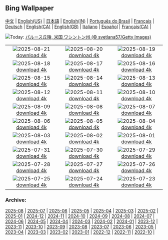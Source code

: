 ## Bing Wallpaper
[中文](README.md) |                     [English(US)](en-US.md) |                     [日本語](ja-JP.md) |                     [English(IN)](en-IN.md) |                     [Português do Brasil](pt-BR.md) |                     [Français](fr-FR.md) |                     [Deutsch](de-DE.md) |                     [English(CA)](en-CA.md) |                     [English(GB)](en-GB.md) |                     [Italiano](it-IT.md) |                     [Español](es-ES.md) |                     [Français(CA)](fr-CA.md) |                    

![](https://www.bing.com/th?id=OHR.PalouseWA_JA-JP5363056424_UHD.jpg&w=1000)Today: [パルース丘陵, 米国 ワシントン州 (© svetlana57/Getty Images)](https://www.bing.com/th?id=OHR.PalouseWA_JA-JP5363056424_UHD.jpg)

|      |      |      |
| :----: | :----: | :----: |
|![](https://www.bing.com/th?id=OHR.WheatearBird_JA-JP4532304114_UHD.jpg&pid=hp&w=384&h=216&rs=1&c=4)2025-08-21 [download 4k](https://www.bing.com/th?id=OHR.WheatearBird_JA-JP4532304114_UHD.jpg)|![](https://www.bing.com/th?id=OHR.CitadelBonifacio_JA-JP4122292062_UHD.jpg&pid=hp&w=384&h=216&rs=1&c=4)2025-08-20 [download 4k](https://www.bing.com/th?id=OHR.CitadelBonifacio_JA-JP4122292062_UHD.jpg)|![](https://www.bing.com/th?id=OHR.SantaMaddalena_JA-JP3939499195_UHD.jpg&pid=hp&w=384&h=216&rs=1&c=4)2025-08-19 [download 4k](https://www.bing.com/th?id=OHR.SantaMaddalena_JA-JP3939499195_UHD.jpg)|
|![](https://www.bing.com/th?id=OHR.AvalancheLake_JA-JP3739900372_UHD.jpg&pid=hp&w=384&h=216&rs=1&c=4)2025-08-18 [download 4k](https://www.bing.com/th?id=OHR.AvalancheLake_JA-JP3739900372_UHD.jpg)|![](https://www.bing.com/th?id=OHR.LyngvigLighthouse_JA-JP3502925142_UHD.jpg&pid=hp&w=384&h=216&rs=1&c=4)2025-08-17 [download 4k](https://www.bing.com/th?id=OHR.LyngvigLighthouse_JA-JP3502925142_UHD.jpg)|![](https://www.bing.com/th?id=OHR.Okuribi2025_JA-JP4621795615_UHD.jpg&pid=hp&w=384&h=216&rs=1&c=4)2025-08-16 [download 4k](https://www.bing.com/th?id=OHR.Okuribi2025_JA-JP4621795615_UHD.jpg)|
|![](https://www.bing.com/th?id=OHR.SpottedEagleRay_JA-JP3008170568_UHD.jpg&pid=hp&w=384&h=216&rs=1&c=4)2025-08-15 [download 4k](https://www.bing.com/th?id=OHR.SpottedEagleRay_JA-JP3008170568_UHD.jpg)|![](https://www.bing.com/th?id=OHR.PizNairPeak_JA-JP2425115607_UHD.jpg&pid=hp&w=384&h=216&rs=1&c=4)2025-08-14 [download 4k](https://www.bing.com/th?id=OHR.PizNairPeak_JA-JP2425115607_UHD.jpg)|![](https://www.bing.com/th?id=OHR.CoronaArch_JA-JP2223848865_UHD.jpg&pid=hp&w=384&h=216&rs=1&c=4)2025-08-13 [download 4k](https://www.bing.com/th?id=OHR.CoronaArch_JA-JP2223848865_UHD.jpg)|
|![](https://www.bing.com/th?id=OHR.KenyaElephants_JA-JP2052759218_UHD.jpg&pid=hp&w=384&h=216&rs=1&c=4)2025-08-12 [download 4k](https://www.bing.com/th?id=OHR.KenyaElephants_JA-JP2052759218_UHD.jpg)|![](https://www.bing.com/th?id=OHR.MountainDay2025_JA-JP4443243001_UHD.jpg&pid=hp&w=384&h=216&rs=1&c=4)2025-08-11 [download 4k](https://www.bing.com/th?id=OHR.MountainDay2025_JA-JP4443243001_UHD.jpg)|![](https://www.bing.com/th?id=OHR.LionessKenya_JA-JP1487330341_UHD.jpg&pid=hp&w=384&h=216&rs=1&c=4)2025-08-10 [download 4k](https://www.bing.com/th?id=OHR.LionessKenya_JA-JP1487330341_UHD.jpg)|
|![](https://www.bing.com/th?id=OHR.MaoriRock_JA-JP1260630406_UHD.jpg&pid=hp&w=384&h=216&rs=1&c=4)2025-08-09 [download 4k](https://www.bing.com/th?id=OHR.MaoriRock_JA-JP1260630406_UHD.jpg)|![](https://www.bing.com/th?id=OHR.IguazuArgentina_JA-JP1040777979_UHD.jpg&pid=hp&w=384&h=216&rs=1&c=4)2025-08-08 [download 4k](https://www.bing.com/th?id=OHR.IguazuArgentina_JA-JP1040777979_UHD.jpg)|![](https://www.bing.com/th?id=OHR.BabyLemur_JA-JP3588561100_UHD.jpg&pid=hp&w=384&h=216&rs=1&c=4)2025-08-07 [download 4k](https://www.bing.com/th?id=OHR.BabyLemur_JA-JP3588561100_UHD.jpg)|
|![](https://www.bing.com/th?id=OHR.HiroshimaPeace2025_JA-JP3351733972_UHD.jpg&pid=hp&w=384&h=216&rs=1&c=4)2025-08-06 [download 4k](https://www.bing.com/th?id=OHR.HiroshimaPeace2025_JA-JP3351733972_UHD.jpg)|![](https://www.bing.com/th?id=OHR.CaliforniaTidepool_JA-JP3202345029_UHD.jpg&pid=hp&w=384&h=216&rs=1&c=4)2025-08-05 [download 4k](https://www.bing.com/th?id=OHR.CaliforniaTidepool_JA-JP3202345029_UHD.jpg)|![](https://www.bing.com/th?id=OHR.LaplandOwl_JA-JP2701506191_UHD.jpg&pid=hp&w=384&h=216&rs=1&c=4)2025-08-04 [download 4k](https://www.bing.com/th?id=OHR.LaplandOwl_JA-JP2701506191_UHD.jpg)|
|![](https://www.bing.com/th?id=OHR.HirosakiNeputaFestival2025_JA-JP2869487998_UHD.jpg&pid=hp&w=384&h=216&rs=1&c=4)2025-08-03 [download 4k](https://www.bing.com/th?id=OHR.HirosakiNeputaFestival2025_JA-JP2869487998_UHD.jpg)|![](https://www.bing.com/th?id=OHR.FruitaPetroglyphs_JA-JP2199593329_UHD.jpg&pid=hp&w=384&h=216&rs=1&c=4)2025-08-02 [download 4k](https://www.bing.com/th?id=OHR.FruitaPetroglyphs_JA-JP2199593329_UHD.jpg)|![](https://www.bing.com/th?id=OHR.EdinburghFringe_JA-JP2026368495_UHD.jpg&pid=hp&w=384&h=216&rs=1&c=4)2025-08-01 [download 4k](https://www.bing.com/th?id=OHR.EdinburghFringe_JA-JP2026368495_UHD.jpg)|
|![](https://www.bing.com/th?id=OHR.NaPaliKauai_JA-JP1764842674_UHD.jpg&pid=hp&w=384&h=216&rs=1&c=4)2025-07-31 [download 4k](https://www.bing.com/th?id=OHR.NaPaliKauai_JA-JP1764842674_UHD.jpg)|![](https://www.bing.com/th?id=OHR.SaypeDubai_JA-JP1584990235_UHD.jpg&pid=hp&w=384&h=216&rs=1&c=4)2025-07-30 [download 4k](https://www.bing.com/th?id=OHR.SaypeDubai_JA-JP1584990235_UHD.jpg)|![](https://www.bing.com/th?id=OHR.TigerDay_JA-JP0300467728_UHD.jpg&pid=hp&w=384&h=216&rs=1&c=4)2025-07-29 [download 4k](https://www.bing.com/th?id=OHR.TigerDay_JA-JP0300467728_UHD.jpg)|
|![](https://www.bing.com/th?id=OHR.MongoliaYurts_JA-JP0052773408_UHD.jpg&pid=hp&w=384&h=216&rs=1&c=4)2025-07-28 [download 4k](https://www.bing.com/th?id=OHR.MongoliaYurts_JA-JP0052773408_UHD.jpg)|![](https://www.bing.com/th?id=OHR.BlackfinBarracuda_JA-JP9849559763_UHD.jpg&pid=hp&w=384&h=216&rs=1&c=4)2025-07-27 [download 4k](https://www.bing.com/th?id=OHR.BlackfinBarracuda_JA-JP9849559763_UHD.jpg)|![](https://www.bing.com/th?id=OHR.MangroveTwilight_JA-JP9462938836_UHD.jpg&pid=hp&w=384&h=216&rs=1&c=4)2025-07-26 [download 4k](https://www.bing.com/th?id=OHR.MangroveTwilight_JA-JP9462938836_UHD.jpg)|
|![](https://www.bing.com/th?id=OHR.LasPalmas_JA-JP9180112071_UHD.jpg&pid=hp&w=384&h=216&rs=1&c=4)2025-07-25 [download 4k](https://www.bing.com/th?id=OHR.LasPalmas_JA-JP9180112071_UHD.jpg)|![](https://www.bing.com/th?id=OHR.AshyWoodswallow_JA-JP4870541560_UHD.jpg&pid=hp&w=384&h=216&rs=1&c=4)2025-07-24 [download 4k](https://www.bing.com/th?id=OHR.AshyWoodswallow_JA-JP4870541560_UHD.jpg)|![](https://www.bing.com/th?id=OHR.GionFestival2025_JA-JP8597633874_UHD.jpg&pid=hp&w=384&h=216&rs=1&c=4)2025-07-23 [download 4k](https://www.bing.com/th?id=OHR.GionFestival2025_JA-JP8597633874_UHD.jpg)|


### Archive:
[2025-08](archive/ja-JP/202508/README.md) | [2025-07](archive/ja-JP/202507/README.md) | [2025-06](archive/ja-JP/202506/README.md) | [2025-05](archive/ja-JP/202505/README.md) | [2025-04](archive/ja-JP/202504/README.md) | [2025-03](archive/ja-JP/202503/README.md) | [2025-02](archive/ja-JP/202502/README.md) | [2025-01](archive/ja-JP/202501/README.md) | [2024-12](archive/ja-JP/202412/README.md) | [2024-11](archive/ja-JP/202411/README.md) | [2024-10](archive/ja-JP/202410/README.md) | [2024-09](archive/ja-JP/202409/README.md) | [2024-08](archive/ja-JP/202408/README.md) | [2024-07](archive/ja-JP/202407/README.md) | [2024-06](archive/ja-JP/202406/README.md) | [2024-05](archive/ja-JP/202405/README.md) | [2024-04](archive/ja-JP/202404/README.md) | [2024-03](archive/ja-JP/202403/README.md) | [2024-02](archive/ja-JP/202402/README.md) | [2024-01](archive/ja-JP/202401/README.md) | [2023-12](archive/ja-JP/202312/README.md) | [2023-11](archive/ja-JP/202311/README.md) | [2023-10](archive/ja-JP/202310/README.md) | [2023-09](archive/ja-JP/202309/README.md) | [2023-08](archive/ja-JP/202308/README.md) | [2023-07](archive/ja-JP/202307/README.md) | [2023-06](archive/ja-JP/202306/README.md) | [2023-05](archive/ja-JP/202305/README.md) | [2023-04](archive/ja-JP/202304/README.md) | [2023-03](archive/ja-JP/202303/README.md) | [2023-02](archive/ja-JP/202302/README.md) | [2023-01](archive/ja-JP/202301/README.md) | [2022-12](archive/ja-JP/202212/README.md) | [2022-11](archive/ja-JP/202211/README.md) | [2022-10](archive/ja-JP/202210/README.md) | 